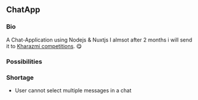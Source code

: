 ## ChatApp

### Bio

A Chat-Application using Nodejs & Nuxtjs
I almsot after 2 months i will send it to [Kharazmi competitions](https://khwarizmi.ir/). 😋

### Possibilities

### Shortage

-   User cannot select multiple messages in a chat
